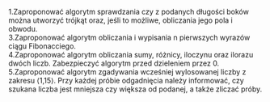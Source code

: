 1.Zaproponować algorytm sprawdzania czy z podanych długości boków można utworzyć trójkąt oraz, jeśli to możliwe, obliczania jego pola i obwodu.  
3.Zaproponować algorytm obliczania i wypisania n pierwszych wyrazów ciągu Fibonacciego.  
4.Zaproponować   algorytm   obliczania   sumy,   różnicy,   iloczynu   oraz   ilorazu   dwóch   liczb. Zabezpieczyć algorytm przed dzieleniem przez 0.    
5.Zaproponować algorytm zgadywania wcześniej wylosowanej liczby z zakresu ⟨1,15⟩. Przy każdej próbie odgadnięcia należy informować, czy szukana liczba jest mniejsza czy większa od podanej, a także zliczać próby.  